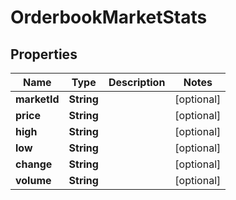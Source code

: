 # OrderbookMarketStats

## Properties
Name | Type | Description | Notes
------------ | ------------- | ------------- | -------------
**marketId** | **String** |  |  [optional]
**price** | **String** |  |  [optional]
**high** | **String** |  |  [optional]
**low** | **String** |  |  [optional]
**change** | **String** |  |  [optional]
**volume** | **String** |  |  [optional]
